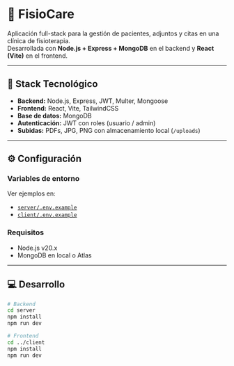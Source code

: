 # 🏥 FisioCare

Aplicación full-stack para la gestión de pacientes, adjuntos y citas en una clínica de fisioterapia.  
Desarrollada con **Node.js + Express + MongoDB** en el backend y **React (Vite)** en el frontend.

---

## 🚀 Stack Tecnológico
- **Backend:** Node.js, Express, JWT, Multer, Mongoose  
- **Frontend:** React, Vite, TailwindCSS  
- **Base de datos:** MongoDB  
- **Autenticación:** JWT con roles (usuario / admin)  
- **Subidas:** PDFs, JPG, PNG con almacenamiento local (`/uploads`)  

---

## ⚙️ Configuración

### Variables de entorno
Ver ejemplos en:
- [`server/.env.example`](server/.env.example)
- [`client/.env.example`](client/.env.example)

### Requisitos
- Node.js v20.x
- MongoDB en local o Atlas

---

## 💻 Desarrollo

```bash
# Backend
cd server
npm install
npm run dev

# Frontend
cd ../client
npm install
npm run dev
